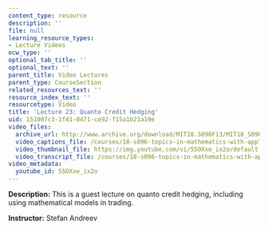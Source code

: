 ```yaml
---
content_type: resource
description: ''
file: null
learning_resource_types:
- Lecture Videos
ocw_type: ''
optional_tab_title: ''
optional_text: ''
parent_title: Video Lectures
parent_type: CourseSection
related_resources_text: ''
resource_index_text: ''
resourcetype: Video
title: 'Lecture 23: Quanto Credit Hedging'
uid: 151007c3-1f41-0471-ce92-f15a1b21a19e
video_files:
  archive_url: http://www.archive.org/download/MIT18.S096F13/MIT18_S096F13_lec23_300k.mp4
  video_captions_file: /courses/18-s096-topics-in-mathematics-with-applications-in-finance-fall-2013/049fc5b84aa45edab8d844f48f5a5fc6_55OXxe_ix2o.vtt
  video_thumbnail_file: https://img.youtube.com/vi/55OXxe_ix2o/default.jpg
  video_transcript_file: /courses/18-s096-topics-in-mathematics-with-applications-in-finance-fall-2013/837c2c22169cc2a4bad07f4904f7d661_55OXxe_ix2o.pdf
video_metadata:
  youtube_id: 55OXxe_ix2o
---
```


**Description:** This is a guest lecture on quanto credit hedging, including using mathematical models in trading.

**Instructor:** Stefan Andreev